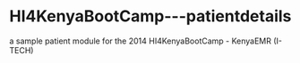 HI4KenyaBootCamp---patientdetails
=================================

a sample patient module for the 2014 HI4KenyaBootCamp - KenyaEMR (I-TECH)
